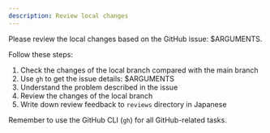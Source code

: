```yaml
---
description: Review local changes
---
```


Please review the local changes based on the GitHub issue: $ARGUMENTS.

Follow these steps:

1. Check the changes of the local branch compared with the main branch
2. Use `gh` to get the issue details: $ARGUMENTS
3. Understand the problem described in the issue
4. Review the changes of the local branch
5. Write down review feedback to `reviews` directory in Japanese

Remember to use the GitHub CLI (`gh`) for all GitHub-related tasks.